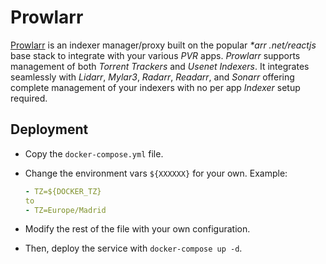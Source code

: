 # Prowlarr

[Prowlarr](https://prowlarr.com/) is an indexer manager/proxy built on the popular *\*arr .net/reactjs* base stack to integrate with your various *PVR* apps. *Prowlarr* supports management of both *Torrent Trackers* and *Usenet Indexers*. It integrates seamlessly with *Lidarr*, *Mylar3*, *Radarr*, *Readarr*, and *Sonarr* offering complete management of your indexers with no per app *Indexer* setup required.

## Deployment

- Copy the `docker-compose.yml` file.

- Change the environment vars `${XXXXXX}` for your own. Example:

  ```yaml
  - TZ=${DOCKER_TZ}
  to
  - TZ=Europe/Madrid
  ```

- Modify the rest of the file with your own configuration.

- Then, deploy the service with `docker-compose up -d`.
